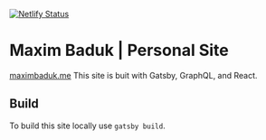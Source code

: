 [![Netlify Status](https://api.netlify.com/api/v1/badges/be939ea4-85bd-4dea-90c3-f459691f6e57/deploy-status)](https://app.netlify.com/sites/sharp-curie-f57008/deploys) &nbsp;

# Maxim Baduk | Personal Site
[maximbaduk.me](maximbaduk.me)
This site is buit with Gatsby, GraphQL, and React.

## Build
To build this site locally use `gatsby build`.
